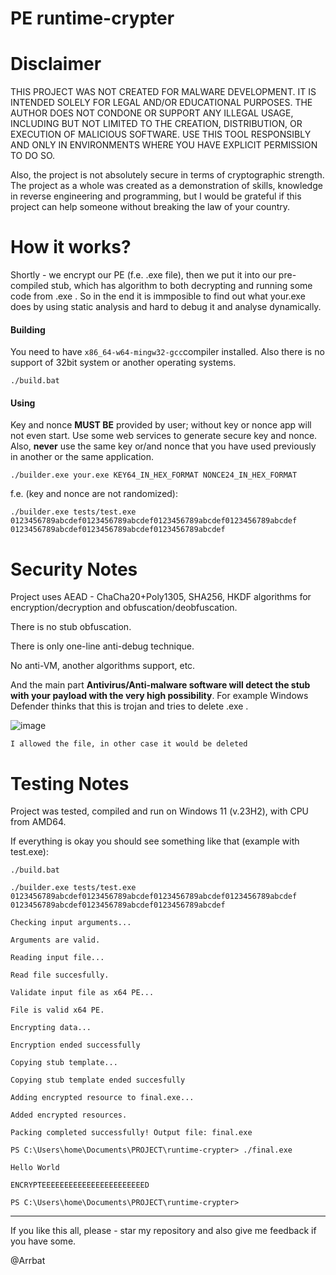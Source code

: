 # PE runtime-crypter

# Disclaimer
THIS PROJECT WAS NOT CREATED FOR MALWARE DEVELOPMENT. IT IS INTENDED SOLELY FOR LEGAL AND/OR EDUCATIONAL PURPOSES. THE AUTHOR DOES NOT CONDONE OR SUPPORT ANY ILLEGAL USAGE, INCLUDING BUT NOT LIMITED TO THE CREATION, DISTRIBUTION, OR EXECUTION OF MALICIOUS SOFTWARE. USE THIS TOOL RESPONSIBLY AND ONLY IN ENVIRONMENTS WHERE YOU HAVE EXPLICIT PERMISSION TO DO SO. 

Also, the project is not absolutely secure in terms of cryptographic strength. The project as a whole was created as a demonstration of skills, knowledge in reverse engineering and programming, but I would be grateful if this project can help someone without breaking the law of your country. 

# How it works?
Shortly - we encrypt our PE (f.e. .exe file), then we put it into our pre-compiled stub, which has algorithm to both decrypting and running some code from .exe . So in the end it is immposible to find out what your.exe does by using static analysis and hard to  debug it and analyse dynamically.

#### Building
You need to have `x86_64-w64-mingw32-gcc`compiler installed. Also there is no support of 32bit system or another operating systems.

```
./build.bat
```

#### Using
Key and nonce **MUST BE** provided by user; without key or nonce app will not even start. Use some web services to generate secure key and nonce. Also, **never** use the same key or/and nonce that you have used previously in another or the same application.

```
./builder.exe your.exe KEY64_IN_HEX_FORMAT NONCE24_IN_HEX_FORMAT 
```

f.e. (key and nonce are not randomized):
```
./builder.exe tests/test.exe 0123456789abcdef0123456789abcdef0123456789abcdef0123456789abcdef 0123456789abcdef0123456789abcdef0123456789abcdef
```

# Security Notes

Project uses AEAD - ChaCha20+Poly1305, SHA256, HKDF algorithms for encryption/decryption and obfuscation/deobfuscation.

There is no stub obfuscation.

There is only one-line anti-debug technique.

No anti-VM, another algorithms support, etc. 

And the main part **Antivirus/Anti-malware software will detect the stub with your payload with the very high possibility**. For example Windows Defender thinks that this is trojan and tries to delete .exe . 

![image](https://github.com/user-attachments/assets/0ab575b2-6e6f-4b7e-b56a-e1be0db81131)

`I allowed the file, in other case it would be deleted`

# Testing Notes
Project was tested, compiled and run on Windows 11 (v.23H2), with CPU from AMD64.

If everything is okay you should see something like that (example with test.exe):

```
./build.bat                    

./builder.exe tests/test.exe 0123456789abcdef0123456789abcdef0123456789abcdef0123456789abcdef 0123456789abcdef0123456789abcdef0123456789abcdef

Checking input arguments...

Arguments are valid.

Reading input file...

Read file succesfully.

Validate input file as x64 PE...

File is valid x64 PE.

Encrypting data...

Encryption ended successfully

Copying stub template...

Copying stub template ended succesfully

Adding encrypted resource to final.exe...

Added encrypted resources.

Packing completed successfully! Output file: final.exe

PS C:\Users\home\Documents\PROJECT\runtime-crypter> ./final.exe   

Hello World

ENCRYPTEEEEEEEEEEEEEEEEEEEEEEED

PS C:\Users\home\Documents\PROJECT\runtime-crypter> 

```
---

If you like this all, please - star my repository and also give me feedback if you have some.

@Arrbat
